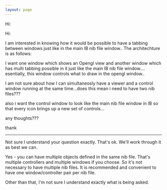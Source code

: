 ```yaml
---
layout: page
---
```


Hi: 

Hi:

I am interested in knowing how it would be possible to have a tabbing between windows just like in the main IB nib file window.. The architechture is as follows:

I want one window which shows an Opengl view and another window which has multi tabbing possible in it just like the main IB nib file window.... esentially, this window controls what to draw in the opengl window..

I am not sure about how I can simultaneosly have a viewer and a control window running at the same time...does this mean i need to have two nib files??? 

also i want the control window to look like the main nib file window in IB so that every icon brings up a new set of controls...

any thoughts???

thank

----

Not sure I understand your question exactly. That's ok. We'll work through it as best we can.

Yes - you can have multiple objects defined in the same nib file. That's multiple controllers and multiple windows if you choose. So it's not necessary to have multiple nib files. It is recommended and convenient to have one window/controller pair per nib file.

Other than that, I'm not sure I understand exactly what is being asked.
